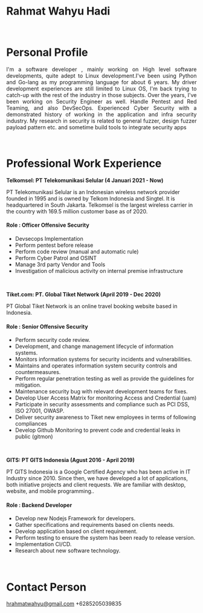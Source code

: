 # Rahmat Wahyu Hadi

&nbsp;

# Personal Profile

 <p style="text-align: justify; letter-spacing: 0.002em;">
	I'm a software developer , mainly working on High level software developments, quite adept to Linux development.I've been using Python and Go-lang as my programming language for about 6 years. My driver development experiences are still limited to Linux OS, I'm back trying to catch-up with the rest of the industry in those subjects. Over the years, I've been working on Security Engineer as well. Handle Pentest and Red Teaming, and also DevSecOps. Experienced Cyber
Security with a demonstrated history of working in the application and infra security industry. My research in security is
related to general fuzzer, design fuzzer payload pattern etc. and sometime build tools to integrate security apps
</p>

&nbsp;

# Professional Work Experience
**Telkomsel: PT Telekomunikasi Selular (4 Januari 2021 - Now)**

PT Telekomunikasi Selular is an Indonesian wireless network provider founded in 1995 and is owned by Telkom Indonesia and Singtel. It is headquartered in South Jakarta. Telkomsel is the largest wireless carrier in the country with 169.5 million customer base as of 2020.
#### Role : Officer Offensive Security

* Devsecops Implementation
* Perform pentest before release
* Perform code review (manual and automatic rule)
* Perform Cyber Patrol and OSINT
* Manage 3rd party Vendor and Tools
* Investigation of malicious activity on internal premise infrastructure


&nbsp;

**Tiket.com: PT. Global Tiket Network (April 2019 - Dec 2020)**

PT Global Tiket Network is an online travel booking website based in Indonesia.

#### Role : Senior Offensive Security
* Perform security code review.
* Development, and change management lifecycle of information systems.
* Monitors information systems for security incidents and vulnerabilities.
* Maintains and operates information system security controls and countermeasures.
* Perform regular penetration testing as well as provide the guidelines for mitigation.
* Maintenance security bug with relevant development teams for fixes.
* Develop User Access Matrix for monitoring Access and Credential (uam)
* Participate in security assessments and compliance such as PCI DSS, ISO 27001, OWASP.
* Deliver security awareness to Tiket new employees in terms of following compliances
* Develop Github Monitoring to prevent code and credential leaks in public (gitmon)


&nbsp;

**GITS: PT GITS Indonesia (Agust 2016 - April 2019)**

PT GITS Indonesia is a Google Certified Agency who has been active in IT Industry since 2010. Since then, we have developed a lot of applications, both initiative projects and client requests. We are familiar with desktop, website, and mobile programming..

#### Role : Backend Developer
* Develop new Nodejs Framework for developers.
* Gather specifications and requirements based on clients needs.
* Develop application based on client requirement.
* Perform testing to ensure the system has been ready to release version.
* Implementation CI/CD.
* Research about new software technology.


&nbsp;
# Contact Person
hrahmatwahyu@gmail.com  +6285205039835